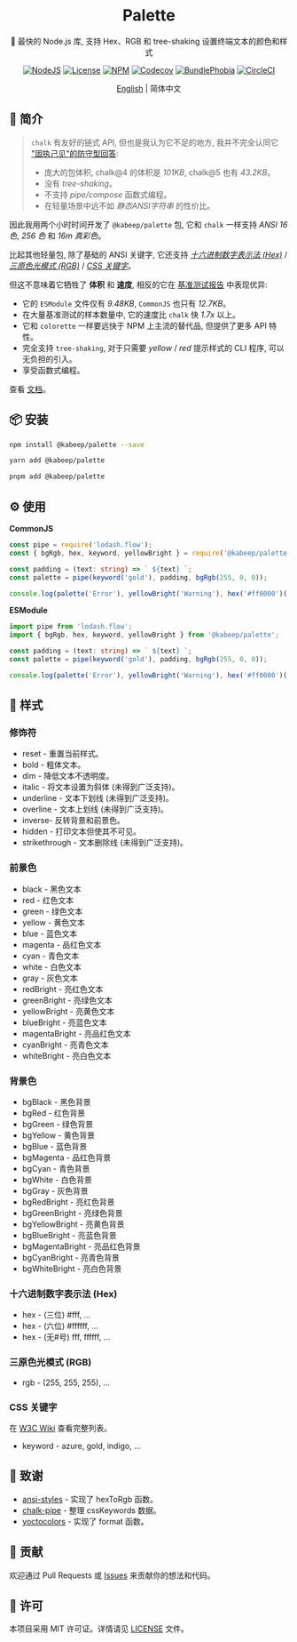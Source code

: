 <div align="center">

<h1>Palette</h1>

🎨 最快的 Node.js 库, 支持 Hex、RGB 和 tree-shaking 设置终端文本的颜色和样式

[![NodeJS][node-image]][node-url]
[![License][license-image]][license-url]
[![NPM][npm-image]][npm-url]
[![Codecov][codecov-image]][codecov-url]
[![BundlePhobia][bundle-phobia-image]][bundle-phobia-url]
[![CircleCI][circleci-image]][circleci-url]

[English][en-us-url] | 简体中文

</div>

## 📖 简介

> `chalk` 有友好的链式 API, 但也是我认为它不足的地方, 我并不完全认同它 ["固执己见"的防守型回答][chalk-faq-url]:
> - 庞大的包体积, chalk@4 的体积是 _101KB_, chalk@5 也有 _43.2KB_。
> - 没有 _tree-shaking_。
> - 不支持 _pipe/compose_ 函数式编程。
> - 在轻量场景中远不如 _静态ANSI字符串_ 的性价比。

因此我用两个小时时间开发了 `@kabeep/palette` 包, 它和 `chalk` 一样支持 _ANSI 16 色_, _256 色_ 和 _16m 真彩色_。

比起其他轻量包, 除了基础的 ANSI 关键字, 它还支持 _[十六进制数字表示法 (Hex)][hex-triplet-url]_ /
_[三原色光模式 (RGB)][rgb-model-url]_ / _[CSS 关键字][css-keywords-url]_。

但这不意味着它牺牲了 **体积** 和 **速度**, 相反的它在 [基准测试报告][perf-zh-cn-url] 中表现优异:

- 它的 `ESModule` 文件仅有 _9.48KB_, `CommonJS` 也只有 _12.7KB_。
- 在大量基准测试的样本数量中, 它的速度比 `chalk` 快 _1.7x_ 以上。
- 它和 `colorette` 一样要远快于 NPM 上主流的替代品, 但提供了更多 API 特性。
- 完全支持 `tree-shaking`, 对于只需要 _yellow_ / _red_ 提示样式的 CLI 程序, 可以无负担的引入。
- 享受函数式编程。

查看 [文档][docs-url]。

## 📦 安装

```bash
npm install @kabeep/palette --save
```

```bash
yarn add @kabeep/palette
```

```bash
pnpm add @kabeep/palette
```

## ⚙️ 使用

**CommonJS**

```typescript
const pipe = require('lodash.flow');
const { bgRgb, hex, keyword, yellowBright } = require('@kabeep/palette');

const padding = (text: string) => ` ${text} `;
const palette = pipe(keyword('gold'), padding, bgRgb(255, 0, 0));

console.log(palette('Error'), yellowBright('Warning'), hex('#ff0000')('Message'));
```

**ESModule**

```typescript
import pipe from 'lodash.flow';
import { bgRgb, hex, keyword, yellowBright } from '@kabeep/palette';

const padding = (text: string) => ` ${text} `;
const palette = pipe(keyword('gold'), padding, bgRgb(255, 0, 0));

console.log(palette('Error'), yellowBright('Warning'), hex('#ff0000')('Message'));
```

## 🌈 样式

### 修饰符

- reset - 重置当前样式。
- bold - 粗体文本。
- dim - 降低文本不透明度。
- italic - 将文本设置为斜体 (未得到广泛支持)。
- underline - 文本下划线 (未得到广泛支持)。
- overline - 文本上划线 (未得到广泛支持)。
- inverse- 反转背景和前景色。
- hidden - 打印文本但使其不可见。
- strikethrough - 文本删除线 (未得到广泛支持)。

### 前景色

- black - 黑色文本
- red - 红色文本
- green - 绿色文本
- yellow - 黄色文本
- blue - 蓝色文本
- magenta - 品红色文本
- cyan - 青色文本
- white - 白色文本
- gray - 灰色文本
- redBright - 亮红色文本
- greenBright - 亮绿色文本
- yellowBright - 亮黄色文本
- blueBright - 亮蓝色文本
- magentaBright - 亮品红色文本
- cyanBright - 亮青色文本
- whiteBright - 亮白色文本

### 背景色

- bgBlack - 黑色背景
- bgRed - 红色背景
- bgGreen - 绿色背景
- bgYellow - 黄色背景
- bgBlue - 蓝色背景
- bgMagenta - 品红色背景
- bgCyan - 青色背景
- bgWhite - 白色背景
- bgGray - 灰色背景
- bgRedBright - 亮红色背景
- bgGreenBright - 亮绿色背景
- bgYellowBright - 亮黄色背景
- bgBlueBright - 亮蓝色背景
- bgMagentaBright - 亮品红色背景
- bgCyanBright - 亮青色背景
- bgWhiteBright - 亮白色背景

### 十六进制数字表示法 (Hex)

- hex - (三位) #fff, ...
- hex - (六位) #ffffff, ...
- hex - (无#号) fff, ffffff, ...

### 三原色光模式 (RGB)

- rgb - (255, 255, 255), ...

### CSS 关键字

在 [W3C Wiki][css-keywords-url] 查看完整列表。

- keyword - azure, gold, indigo, ...

## 💐 致谢

- [ansi-styles][ansi-styles-url] - 实现了 hexToRgb 函数。
- [chalk-pipe][chalk-pipe-url] - 整理 cssKeywords 数据。
- [yoctocolors][yoctocolors-url] - 实现了 format 函数。

## 🤝 贡献

欢迎通过 Pull Requests 或 [Issues][issues-url] 来贡献你的想法和代码。

## 📄 许可

本项目采用 MIT 许可证。详情请见 [LICENSE][license-url] 文件。


[node-image]: https://img.shields.io/node/v/%40kabeep%2Fpalette?color=lightseagreen "Node.js Version"
[node-url]: https://nodejs.org

[npm-image]: https://img.shields.io/npm/d18m/%40kabeep%2Fpalette?color=cornflowerblue "NPM Downloads"
[npm-url]: https://www.npmjs.com/package/@kabeep/palette

[codecov-image]: https://img.shields.io/codecov/c/github/kabeep/palette?logo=codecov&color=mediumvioletred "Test Coverage"
[codecov-url]: https://codecov.io/gh/kabeep/palette

[bundle-phobia-image]: https://img.shields.io/bundlephobia/minzip/@kabeep/palette "Bundle Size"
[bundle-phobia-url]: https://bundlephobia.com/package/@kabeep/palette

[circleci-image]: https://dl.circleci.com/status-badge/img/gh/kabeep/palette/tree/master.svg?style=shield "Build Status"
[circleci-url]: https://dl.circleci.com/status-badge/redirect/gh/kabeep/palette/tree/master

[hex-triplet-url]: https://en.wikipedia.org/wiki/Web_colors#Hex_triplet
[rgb-model-url]: https://en.wikipedia.org/wiki/RGB_color_model
[css-keywords-url]: https://www.w3.org/wiki/CSS/Properties/color/keywords

[ansi-styles-url]: https://github.com/chalk/chalk/blob/main/source/vendor/ansi-styles/index.js#L134
[chalk-pipe-url]: https://github.com/LitoMore/chalk-pipe/blob/main/source/styles.ts
[yoctocolors-url]: https://github.com/sindresorhus/yoctocolors/blob/main/base.js#L27
[chalk-faq-url]: https://github.com/chalk/chalk?tab=readme-ov-file#why-not-switch-to-a-smaller-coloring-package

[license-image]: https://img.shields.io/github/license/kabeep/palette?color=slateblue "License"
[license-url]: LICENSE

[perf-zh-cn-url]: performance/PERFORMANCE.zh-CN.md
[en-us-url]: README.md

[docs-url]: https://kabeep.github.io/palette
[issues-url]: https://github.com/kabeep/palette/issues
